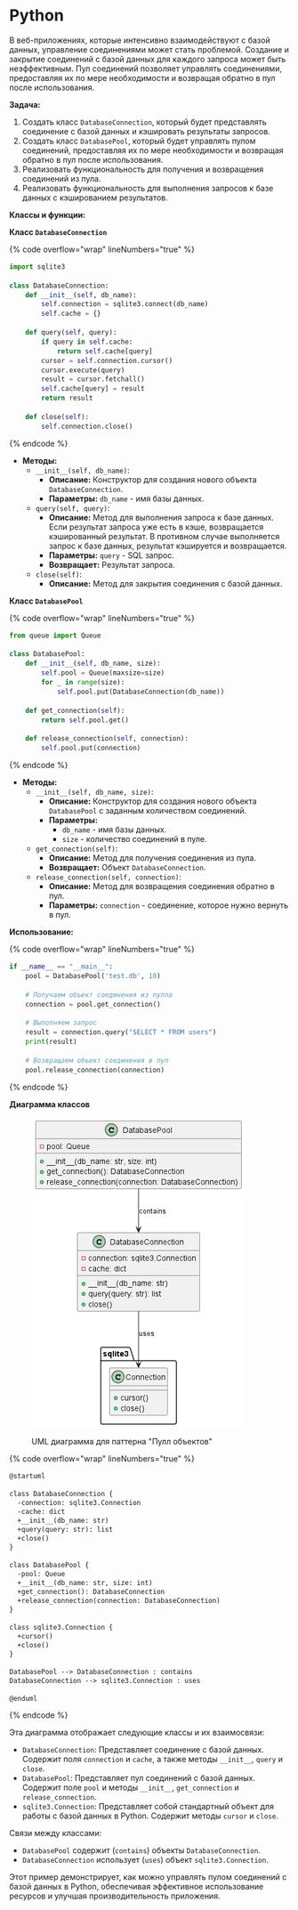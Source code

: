 # Python

В веб-приложениях, которые интенсивно взаимодействуют с базой данных, управление соединениями может стать проблемой. Создание и закрытие соединений с базой данных для каждого запроса может быть неэффективным. Пул соединений позволяет управлять соединениями, предоставляя их по мере необходимости и возвращая обратно в пул после использования.

**Задача:**

1. Создать класс `DatabaseConnection`, который будет представлять соединение с базой данных и кэшировать результаты запросов.
2. Создать класс `DatabasePool`, который будет управлять пулом соединений, предоставляя их по мере необходимости и возвращая обратно в пул после использования.
3. Реализовать функциональность для получения и возвращения соединений из пула.
4. Реализовать функциональность для выполнения запросов к базе данных с кэшированием результатов.

**Классы и функции:**

**Класс `DatabaseConnection`**

{% code overflow="wrap" lineNumbers="true" %}
```python
import sqlite3

class DatabaseConnection:
    def __init__(self, db_name):
        self.connection = sqlite3.connect(db_name)
        self.cache = {}

    def query(self, query):
        if query in self.cache:
            return self.cache[query]
        cursor = self.connection.cursor()
        cursor.execute(query)
        result = cursor.fetchall()
        self.cache[query] = result
        return result

    def close(self):
        self.connection.close()
```
{% endcode %}

* **Методы:**
  * `__init__(self, db_name)`:
    * **Описание:** Конструктор для создания нового объекта `DatabaseConnection`.
    * **Параметры:** `db_name` - имя базы данных.
  * `query(self, query)`:
    * **Описание:** Метод для выполнения запроса к базе данных. Если результат запроса уже есть в кэше, возвращается кэшированный результат. В противном случае выполняется запрос к базе данных, результат кэшируется и возвращается.
    * **Параметры:** `query` - SQL запрос.
    * **Возвращает:** Результат запроса.
  * `close(self)`:
    * **Описание:** Метод для закрытия соединения с базой данных.

**Класс `DatabasePool`**

{% code overflow="wrap" lineNumbers="true" %}
```python
from queue import Queue

class DatabasePool:
    def __init__(self, db_name, size):
        self.pool = Queue(maxsize=size)
        for _ in range(size):
            self.pool.put(DatabaseConnection(db_name))

    def get_connection(self):
        return self.pool.get()

    def release_connection(self, connection):
        self.pool.put(connection)
```
{% endcode %}

* **Методы:**
  * `__init__(self, db_name, size)`:
    * **Описание:** Конструктор для создания нового объекта `DatabasePool` с заданным количеством соединений.
    * **Параметры:**
      * `db_name` - имя базы данных.
      * `size` - количество соединений в пуле.
  * `get_connection(self)`:
    * **Описание:** Метод для получения соединения из пула.
    * **Возвращает:** Объект `DatabaseConnection`.
  * `release_connection(self, connection)`:
    * **Описание:** Метод для возвращения соединения обратно в пул.
    * **Параметры:** `connection` - соединение, которое нужно вернуть в пул.

**Использование:**

{% code overflow="wrap" lineNumbers="true" %}
```python
if __name__ == "__main__":
    pool = DatabasePool('test.db', 10)

    # Получаем объект соединения из пулла
    connection = pool.get_connection()

    # Выполняем запрос
    result = connection.query("SELECT * FROM users")
    print(result)

    # Возвращаем объект соединения в пул
    pool.release_connection(connection)
```
{% endcode %}

**Диаграмма классов**

<figure><img src="../../../../../.gitbook/assets/image (1) (1) (1) (1) (1) (1) (1) (1) (1) (1) (1) (1) (1) (1).png" alt=""><figcaption><p>UML диаграмма для паттерна "Пулл объектов"</p></figcaption></figure>

{% code overflow="wrap" lineNumbers="true" %}
```plant-uml
@startuml

class DatabaseConnection {
  -connection: sqlite3.Connection
  -cache: dict
  +__init__(db_name: str)
  +query(query: str): list
  +close()
}

class DatabasePool {
  -pool: Queue
  +__init__(db_name: str, size: int)
  +get_connection(): DatabaseConnection
  +release_connection(connection: DatabaseConnection)
}

class sqlite3.Connection {
  +cursor()
  +close()
}

DatabasePool --> DatabaseConnection : contains
DatabaseConnection --> sqlite3.Connection : uses

@enduml
```
{% endcode %}

Эта диаграмма отображает следующие классы и их взаимосвязи:

* `DatabaseConnection`: Представляет соединение с базой данных. Содержит поля `connection` и `cache`, а также методы `__init__`, `query` и `close`.
* `DatabasePool`: Представляет пул соединений с базой данных. Содержит поле `pool` и методы `__init__`, `get_connection` и `release_connection`.
* `sqlite3.Connection`: Представляет собой стандартный объект для работы с базой данных в Python. Содержит методы `cursor` и `close`.

Связи между классами:

* `DatabasePool` содержит (`contains`) объекты `DatabaseConnection`.
* `DatabaseConnection` использует (`uses`) объект `sqlite3.Connection`.

Этот пример демонстрирует, как можно управлять пулом соединений с базой данных в Python, обеспечивая эффективное использование ресурсов и улучшая производительность приложения.
